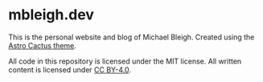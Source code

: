 # mbleigh.dev

This is the personal website and blog of Michael Bleigh. Created
using the [Astro Cactus theme](https://github.com/chrismwilliams/astro-theme-cactus).

All code in this repository is licensed under the MIT license. All
written content is licensed under [CC BY-4.0](https://creativecommons.org/licenses/by/4.0/deed.en).
